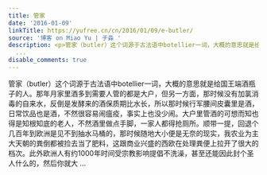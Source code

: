 ```yaml
---
title: 管家
date: '2016-01-09'
linkTitle: https://yufree.cn/cn/2016/01/09/e-butler/
source: '博客 on Miao Yu | 于淼 '
description: <p>管家（butler）这个词源于古法语中botellier一词，大概的意思就是给国王端酒瓶子的人。那年月家里酒多到需要人管的都是大户，但另一方面，那时候没有加氯消毒的自来水，反倒是发酵来的酒保质期比水长，所以那时候行军腰间皮囊里是酒，日常饮品也是酒，不然很容易闹瘟疫，事实上也没少闹。大户里管酒的可想而知也得是知根知底的老人，不然酒里做点手脚，一家人都得抢厕所。顺带一提，回退个几百年到欧洲是见不到抽水马桶的，那时候随地大小便是无奈的现实，我农业为主大天朝的粪倒都被捡去当了肥料，这跟商业兴盛的西欧在处理粪便上拉开了很大的档次。此外欧洲人有约1000年时间受宗教影响提倡不洗澡，甚至还能因此封个圣人什么的，然后你就大
  ...
disable_comments: true
---
```

<p>管家（butler）这个词源于古法语中botellier一词，大概的意思就是给国王端酒瓶子的人。那年月家里酒多到需要人管的都是大户，但另一方面，那时候没有加氯消毒的自来水，反倒是发酵来的酒保质期比水长，所以那时候行军腰间皮囊里是酒，日常饮品也是酒，不然很容易闹瘟疫，事实上也没少闹。大户里管酒的可想而知也得是知根知底的老人，不然酒里做点手脚，一家人都得抢厕所。顺带一提，回退个几百年到欧洲是见不到抽水马桶的，那时候随地大小便是无奈的现实，我农业为主大天朝的粪倒都被捡去当了肥料，这跟商业兴盛的西欧在处理粪便上拉开了很大的档次。此外欧洲人有约1000年时间受宗教影响提倡不洗澡，甚至还能因此封个圣人什么的，然后你就大 ...